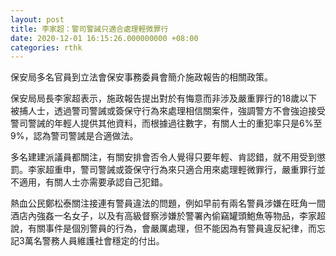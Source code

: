 ```yaml
---
layout: post
title: 李家超：警司警誡只適合處理輕微罪行
date: 2020-12-01 16:15:26.000000000 +08:00
categories: rthk
---
```


保安局多名官員到立法會保安事務委員會簡介施政報告的相關政策。

保安局局長李家超表示，施政報告提出對於有悔意而非涉及嚴重罪行的18歲以下被捕人士，透過警司警誡或簽保守行為來處理相信關案件，強調警方不會強迫接受警司警誡的年輕人提供其他資料，而根據過往數字，有關人士的重犯率只是6%至9%，認為警司警誡是合適做法。

多名建建派議員都關注，有關安排會否令人覺得只要年輕、肯認錯，就不用受到懲罰。李家超重申，警司警誡或簽保守行為來只適合用來處理輕微罪行，嚴重罪行並不適用，有關人士亦需要承認自己犯錯。

熱血公民鄭松泰關注接連有警員違法的問題，例如早前有兩名警員涉嫌在旺角一間酒店內強姦一名女子，以及有高級督察涉嫌於警署內偷竊罐頭鮑魚等物品，李家超說，有關事件是個別警員的行為，會嚴厲處理，但不能因為有警員違反紀律，而忘記3萬名警務人員維護社會穩定的付出。
